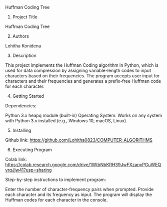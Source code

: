 Huffman Coding Tree

1. Project Title

Huffman Coding Tree

2. Authors

Lohitha Konidena

3. Description

This project implements the Huffman Coding algorithm in Python, which is used for data compression by assigning variable-length codes to input characters based on their frequencies. The program accepts user input for characters and their frequencies and generates a prefix-free Huffman code for each character.

4. Getting Started

Dependencies:

Python 3.x
heapq module (built-in)
Operating System: Works on any system with Python 3.x installed (e.g., Windows 10, macOS, Linux)

5. Installing

Github link:
https://github.com/Lohitha0823/COMPUTER-ALGORITHMS

6. Executing Program

Colab link: https://colab.research.google.com/drive/1WtbNbKRH39JwFXzapxPGuWEQvrqJjw41?usp=sharing

Step-by-step instructions to implement program:

Enter the number of character-frequency pairs when prompted.
Provide each character and its frequency as input.
The program will display the Huffman codes for each character in the console.
